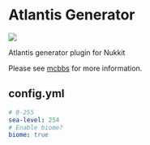 # Atlantis Generator
[![](https://i.loli.net/2019/05/22/5ce467febb25970305.png)](http://www.mcbbs.net/thread-867768-1-1.html "亚特兰蒂斯生成器")

Atlantis generator plugin for Nukkit

Please see [mcbbs](http://www.mcbbs.net/thread-867768-1-1.html) for more information.
## config.yml
```yaml
# 0-255
sea-level: 254
# Enable biome?
biome: true
```
